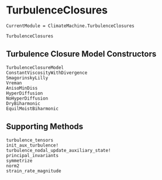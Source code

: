 # TurbulenceClosures

```@meta
CurrentModule = ClimateMachine.TurbulenceClosures
```

```@docs
TurbulenceClosures
```

## Turbulence Closure Model Constructors

```@docs
TurbulenceClosureModel
ConstantViscosityWithDivergence
SmagorinskyLilly
Vreman
AnisoMinDiss
HyperDiffusion
NoHyperDiffusion
DryBiharmonic
EquilMoistBiharmonic
```

## Supporting Methods

```@docs
turbulence_tensors
init_aux_turbulence!
turbulence_nodal_update_auxiliary_state!
principal_invariants
symmetrize
norm2
strain_rate_magnitude
```
